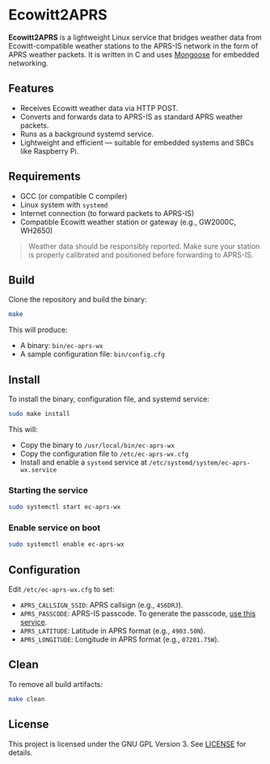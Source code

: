 # Ecowitt2APRS

**Ecowitt2APRS** is a lightweight Linux service that bridges weather data from Ecowitt-compatible weather stations to the APRS-IS network in the form of APRS weather packets. It is written in C and uses [Mongoose](https://github.com/cesanta/mongoose) for embedded networking.

## Features

- Receives Ecowitt weather data via HTTP POST.
- Converts and forwards data to APRS-IS as standard APRS weather packets.
- Runs as a background systemd service.
- Lightweight and efficient — suitable for embedded systems and SBCs like Raspberry Pi.

## Requirements

- GCC (or compatible C compiler)
- Linux system with `systemd`
- Internet connection (to forward packets to APRS-IS)
- Compatible Ecowitt weather station or gateway (e.g., GW2000C, WH2650)

> Weather data should be responsibly reported. Make sure your station is properly calibrated and positioned before forwarding to APRS-IS.

## Build

Clone the repository and build the binary:

```bash
make
```

This will produce:

* A binary: `bin/ec-aprs-wx`
* A sample configuration file: `bin/config.cfg`

## Install

To install the binary, configuration file, and systemd service:

```bash
sudo make install
```

This will:

* Copy the binary to `/usr/local/bin/ec-aprs-wx`
* Copy the configuration file to `/etc/ec-aprs-wx.cfg`
* Install and enable a `systemd` service at `/etc/systemd/system/ec-aprs-wx.service`

### Starting the service

```bash
sudo systemctl start ec-aprs-wx
```

### Enable service on boot

```bash
sudo systemctl enable ec-aprs-wx
```

## Configuration

Edit `/etc/ec-aprs-wx.cfg` to set:

* `APRS_CALLSIGN_SSID`: APRS callsign (e.g., `4S6DRJ`).
* `APRS_PASSCODE`: APRS-IS passcode. To generate the passcode, [use this service](https://apps.magicbug.co.uk/passcode/).
* `APRS_LATITUDE`: Latitude in APRS format (e.g., `4903.50N`).
* `APRS_LONGITUDE`: Longitude in APRS format (e.g., `07201.75W`).

## Clean

To remove all build artifacts:

```bash
make clean
```

## License

This project is licensed under the GNU GPL Version 3. See [LICENSE](LICENSE) for details.